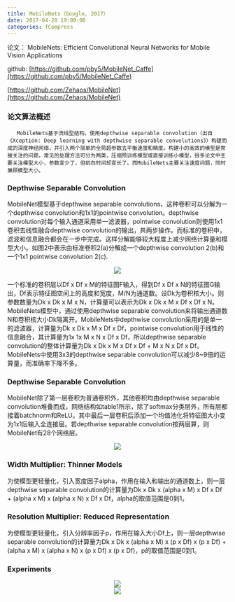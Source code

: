 ```yaml
---
title: MobileNets（Google, 2017）
date: 2017-04-28 19:00:00
categories: fCompress
---
```


<script type="text/javascript" src="http://cdn.mathjax.org/mathjax/latest/MathJax.js?config=default"></script>

论文： MobileNets: Efficient Convolutional Neural Networks for Mobile Vision Applications

github: [https://github.com/pby5/MobileNet_Caffe](https://github.com/pby5/MobileNet_Caffe)

[https://github.com/Zehaos/MobileNet](https://github.com/Zehaos/MobileNet)

### 论文算法概述

       MobileNets基于流线型结构，使用depthwise separable convolution（出自《Xception: Deep learning with depthwise separable convolutions》）构建而成的深度神经网络，并引入两个简单的全局超参数去平衡速度和精度。构建小的高效的模型是常被关注的问题，常见的处理方法可分为两类，压缩预训练模型或直接训练小模型，很多论文中主要关注模型大小，参数变少了，但前向时间却变长了。而MobileNets主要关注速度问题，同时兼顾模型大小。
	   
### Depthwise Separable Convolution

   MobileNet模型基于depthwise separable convolutions，这种卷积可以分解为一个depthwise convolution和1x1的pointwise convolution。depthwise convolution对每个输入通道采用单一滤波器，pointwise convolution则使用1x1卷积去线性融合depthwise convolution的输出，共两步操作。而标准的卷积中，滤波和信息融合都会在一步中完成。这样分解能够较大程度上减少网络计算量和模型大小。如图2中表示由标准卷积2(a)分解成一个depthwise convolution 2(b)和一个1x1 pointwise convolution 2(c).
   
<center><img src="{{ site.baseurl }}/images/pdCompress/mobilenet1.png"></center>

   一个标准的卷积层以Df x Df x M的特征图F输入，得到Df x Df x N的特征图G输出，Df表示特征图空间上的高度和宽度，M/N为通道数。设Dk为卷积核大小。则参数数量为Dk x Dk x M x N，计算量可以表示为Dk x Dk x M x Df x Df x N。MobileNets模型中，通过使用depthwise separable convolution来将输出通道数N和卷积核大小Dk隔离开。MobileNets中depthwise convolution采用的是单一的滤波器，计算量为Dk x Dk x M x Df x Df，pointwise convolution用于线性的信息融合，其计算量为1x 1x M x N x Df x Df，所以depthwise separable convolution的整体计算量为Dk x Dk x M x Df x Df + M x N x Df x Df。MobileNets中使用3x3的depthwise separable convolution可以减少8~9倍的运算量，而准确率下降不多。
   
### Depthwise Separable Convolution

   MobileNet除了第一层卷积为普通卷积外，其他卷积均由depthwise separable convolution堆叠而成，网络结构如table1所示，除了softmax分类层外，所有层都接着batchnorm和ReLU。其中最后一层卷积后添加一个均值池化将特征图大小变为1x1后输入全连接层。若depthwise separable convolution按两层算，则MobileNet有28个网络层。
   
<center><img src="{{ site.baseurl }}/images/pdCompress/mobilenet2.png"></center>

### Width Multiplier: Thinner Models

   为使模型更轻量化，引入宽度因子alpha，作用在输入和输出的通道数上，则一层depthwise separable convolution的计算量为Dk x Dk x (alpha x M) x Df x Df + (alpha x M) x (alpha x N) x Df x Df，alpha的取值范围是0到1。
   
### Resolution Multiplier: Reduced Representation

   为使模型更轻量化，引入分辨率因子p，作用在输入大小Df上，则一层depthwise separable convolution的计算量为Dk x Dk x (alpha x M) x (p x Df) x (p x Df) + (alpha x M) x (alpha x N) x (p x Df) x (p x Df)，p的取值范围是0到1。
   
### Experiments

<center><img src="{{ site.baseurl }}/images/pdCompress/mobilenet3.png"></center>

<center><img src="{{ site.baseurl }}/images/pdCompress/mobilenet4.png"></center>
